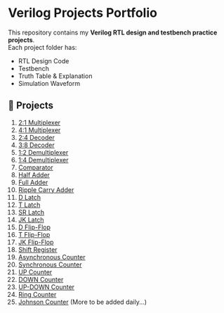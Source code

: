 # Verilog Projects Portfolio  

This repository contains my **Verilog RTL design and testbench practice projects**.  
Each project folder has:  
- RTL Design Code  
- Testbench  
- Truth Table & Explanation  
- Simulation Waveform  

## 📂 Projects
1. [2:1 Multiplexer](01_mux/)
2. [4:1 Multiplexer](02_mux_4_1/)
3. [2:4 Decoder](03_dec_2_4/)
4. [3:8 Decoder](04_dec_3_8/)
5. [1:2 Demultiplexer](05_demux_1_2/)
6. [1:4 Demultiplexer](06_demux_1_4/)
7. [Comparator](07_comp/)
8. [Half Adder](08_half_adder/)
9. [Full Adder](09_full_adder/)
10. [Ripple Carry Adder](10_rca/)
11. [D Latch](11_d_latch/)
12. [T Latch](12_t_latch/)
13. [SR Latch](13_sr_latch/)
14. [JK Latch](14_jk_latch/)
15. [D Flip-Flop](15_d_ff/)
16. [T Flip-Flop](16_t_ff/)
17. [JK Flip-Flop](17_jk_ff/)
18. [Shift Register](18_shift_register/)
19. [Asynchronous Counter](19_asynchronous_counter/)
20. [Synchronous Counter](20_synchronous_counter/)
21. [UP Counter](21_up_counter/)
22. [DOWN Counter](22_down_counter/)
23. [UP-DOWN Counter](23_up_down_counter/)
24. [Ring Counter](24_ring_counter/)
25. [Johnson Counter](25_johnson_counter/)
(More to be added daily...)
